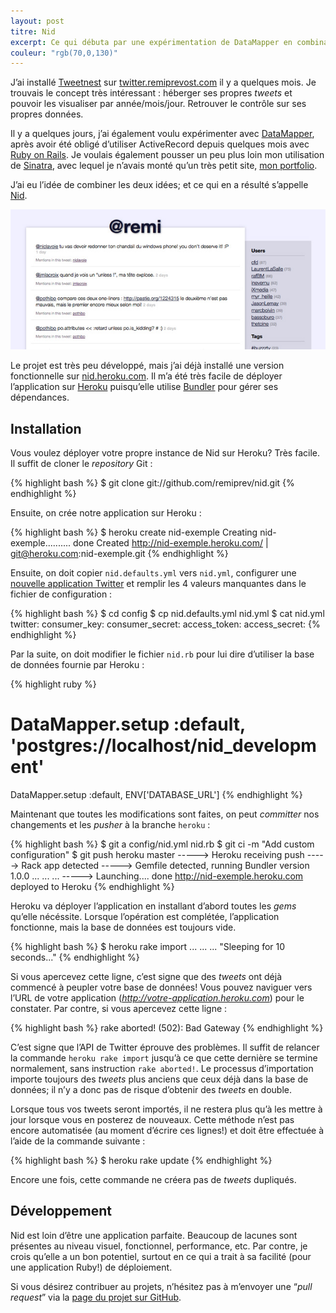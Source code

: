```yaml
---
layout: post
titre: Nid
excerpt: Ce qui débuta par une expérimentation de DataMapper en combinaison avec Sinatra se transforma en une application Web personnelle qui permet d’héberger, de filtrer et de visualiser ses <em>tweets</em> comme on le désire.
couleur: "rgb(70,0,130)"
---
```


J’ai installé [Tweetnest](http://pongsocket.com/tweetnest/) sur [twitter.remiprevost.com](http://twitter.remiprevost.com) il y a quelques mois. Je trouvais le concept très intéressant : héberger ses propres *tweets* et pouvoir les visualiser par année/mois/jour. Retrouver le contrôle sur ses propres données.

Il y a quelques jours, j’ai également voulu expérimenter avec [DataMapper](http://datamapper.org), après avoir été obligé d’utiliser ActiveRecord depuis quelques mois avec [Ruby on Rails](http://rubyonrails.org). Je voulais également pousser un peu plus loin mon utilisation de [Sinatra](http://sinatrarb.com), avec lequel je n’avais monté qu’un très petit site, [mon portfolio](http://exomel.com).

J’ai eu l’idée de combiner les deux idées; et ce qui en a résulté s’appelle [Nid](http://github.com/remiprev/nid).

[![Capture d’écran de Nid](/img/billets/nid-1.jpg)](http://nid.heroku.com)

Le projet est très peu développé, mais j’ai déjà installé une version fonctionnelle sur [nid.heroku.com](http://nid.heroku.com). Il m’a été très facile de déployer l’application sur [Heroku](http://heroku.com) puisqu’elle utilise [Bundler](http://gembundler.com) pour gérer ses dépendances.

## Installation

Vous voulez déployer votre propre instance de Nid sur Heroku? Très facile. Il suffit de cloner le *repository* Git :

{% highlight bash %}
$ git clone git://github.com/remiprev/nid.git
{% endhighlight %}

Ensuite, on crée notre application sur Heroku :

{% highlight bash %}
$ heroku create nid-exemple
Creating nid-exemple.......... done
Created http://nid-exemple.heroku.com/ | git@heroku.com:nid-exemple.git
{% endhighlight %}

Ensuite, on doit copier `nid.defaults.yml` vers `nid.yml`, configurer une [nouvelle application Twitter](http://dev.twitter.com/apps/new) et remplir les 4 valeurs manquantes dans le fichier de configuration :

{% highlight bash %}
$ cd config
$ cp nid.defaults.yml nid.yml
$ cat nid.yml
twitter:
  consumer_key: 
  consumer_secret: 
  access_token: 
  access_secret: 
{% endhighlight %}

Par la suite, on doit modifier le fichier `nid.rb` pour lui dire d’utiliser la base de données fournie par Heroku :

{% highlight ruby %}
# DataMapper.setup :default, 'postgres://localhost/nid_development'
DataMapper.setup :default, ENV['DATABASE_URL']
{% endhighlight %}

Maintenant que toutes les modifications sont faites, on peut *committer* nos changements et les *pusher* à la branche `heroku` :

{% highlight bash %}
$ git a config/nid.yml nid.rb
$ git ci -m "Add custom configuration"
$ git push heroku master
-----> Heroku receiving push
-----> Rack app detected
-----> Gemfile detected, running Bundler version 1.0.0
       ...
       ...
       ...
-----> Launching.... done
       http://nid-exemple.heroku.com deployed to Heroku
{% endhighlight %}

Heroku va déployer l’application en installant d’abord toutes les *gems* qu’elle nécéssite. Lorsque l’opération est complétée, l’application fonctionne, mais la base de données est toujours vide.

{% highlight bash %}
$ heroku rake import
...
...
...
"Sleeping for 10 seconds..."
{% endhighlight %}

Si vous apercevez cette ligne, c’est signe que des *tweets* ont déjà commencé à peupler votre base de données! Vous pouvez naviguer vers l’URL de votre application (*http://votre-application.heroku.com*) pour le constater. Par contre, si vous apercevez cette ligne :

{% highlight bash %}
rake aborted!
(502): Bad Gateway
{% endhighlight %}

C’est signe que l’API de Twitter éprouve des problèmes. Il suffit de relancer la commande `heroku rake import` jusqu’à ce que cette dernière se termine normalement, sans instruction `rake aborted!`. Le processus d’importation importe toujours des *tweets* plus anciens que ceux déjà dans la base de données; il n’y a donc pas de risque d’obtenir des *tweets* en double.

Lorsque tous vos tweets seront importés, il ne restera plus qu’à les mettre à jour lorsque vous en posterez de nouveaux. Cette méthode n’est pas encore automatisée (au moment d’écrire ces lignes!) et doit être effectuée à l’aide de la commande suivante :

{% highlight bash %}
$ heroku rake update
{% endhighlight %}

Encore une fois, cette commande ne créera pas de *tweets* dupliqués.

## Développement

Nid est loin d’être une application parfaite. Beaucoup de lacunes sont présentes au niveau visuel, fonctionnel, performance, etc. Par contre, je crois qu’elle a un bon potentiel, surtout en ce qui a trait à sa facilité (pour une application Ruby!) de déploiement.

Si vous désirez contribuer au projets, n’hésitez pas à m’envoyer une “*pull request*” via la [page du projet sur GitHub](http://github.com/remiprev/nid).
